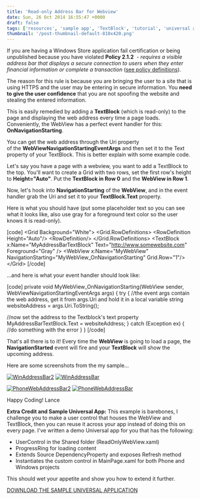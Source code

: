 ```yaml
---
title: 'Read-only Address Bar for Webview'
date: Sun, 26 Oct 2014 16:55:47 +0000
draft: false
tags: ['resources', 'sample app', 'TextBlock', 'tutorial', 'universal app', 'WebView', 'windows 8.1', 'windows phone', 'winRT']
thumbnail: '/post-thumbnail-default-810x420.png'
---
```


If you are having a Windows Store application fail certification or being unpublished because you have violated **Policy 2.1.2**  - _requires a visible address bar that displays a secure connection to users when they enter financial information or complete a transaction_ ([see policy definitions](http://msdn.microsoft.com/en-us/library/windows/apps/hh184841(v=vs.105).aspx)).

The reason for this rule is because you are bringing the user to a site that is using HTTPS and the user may be entering in secure information. You **need to give the user confidence** that you are not spoofing the website and stealing the entered information.

This is easily remedied by adding a **TextBlock** (which is read-only) to the page and displaying the web address every time a page loads. Conveniently, the WebView has a perfect event handler for this: **OnNavigationStarting**.

You can get the web address through the Uri property of the **WebViewNavigationStartingEventArgs** and then set it to the Text property of your TextBlock. This is better explain with some example code.

Let's say you have a page with a webview, you want to add a TextBlock to the top. You'll want to create a Grid with two rows, set the first row's height to **Height="Auto"**. Put the **TextBlock in Row 0** and the **WebView in Row 1**.

Now, let's hook into **NavigationStarting** of the **WebView**, and in the event handler grab the Uri and set it to your **TextBlock.Text** property.

Here is what you should have (put some placeholder text so you can see what it looks like, also use gray for a foreground text color so the user knows it is read-only).

[code] &lt;Grid Background=&quot;White&quot;&gt; &lt;Grid.RowDefinitions&gt; &lt;RowDefinition Height=&quot;Auto&quot;/&gt; &lt;RowDefinition/&gt; &lt;/Grid.RowDefinitions&gt; &lt;TextBlock x:Name=&quot;MyAddressBarTextBlock&quot; Text=&quot;http://www.somewebsite.com&quot; Foreground=&quot;Gray&quot; /&gt; &lt;WebView x:Name=&quot;MyWebView&quot; NavigationStarting=&quot;MyWebView_OnNavigationStarting&quot; Grid.Row=&quot;1&quot;/&gt; &lt;/Grid&gt; [/code]

...and here is what your event handler should look like:

[code] private void MyWebView_OnNavigationStarting(WebView sender, WebViewNavigationStartingEventArgs args) { try { //the event args contain the web address, get it from args.Uri and hold it in a local variable string websiteAddress = args.Uri.ToString();

//now set the address to the Textblock's text property MyAddressBarTextBlock.Text = websiteAddress; } catch (Exception ex) { //do something with the error } } [/code]

That's all there is to it! Every time the **WebView** is going to load a page, the **NavigationStarted** event will fire and your **TextBlock** will show the upcoming address.

Here are some screenshots from the my sample...

[![WinAddressBar2](/wp-content/uploads/2014/10/winaddressbar2.png?w=300)](/wp-content/uploads/2014/10/winaddressbar2.png) [![WinAddressBar](/wp-content/uploads/2014/10/winaddressbar.png?w=300)](/wp-content/uploads/2014/10/winaddressbar.png)

[![PhoneWebAddressBar2](/wp-content/uploads/2014/10/phonewebaddressbar2.png?w=180)](/wp-content/uploads/2014/10/phonewebaddressbar2.png) [![PhoneWebAddressBar](/wp-content/uploads/2014/10/phonewebaddressbar.png?w=180)](/wp-content/uploads/2014/10/phonewebaddressbar.png)

Happy Coding! Lance

**Extra Credit and Sample Universal App:** This example is barebones, I challenge you to make a user control that houses the WebView and TextBlock, then you can reuse it across your app instead of doing this on every page. I've written a demo Universal app for you that has the following:

*   UserControl in the Shared folder (ReadOnlyWebView.xaml)
*   ProgressRing for loading content
*   Extends Source DependencyProperty and exposes Refresh method
*   Instantiates the custom control in MainPage.xaml for both Phone and Windows projects

This should wet your appetite and show you how to extend it further.

[DOWNLOAD THE SAMPLE UNIVERSAL APPLICATION](http://1drv.ms/12J2Bnz)